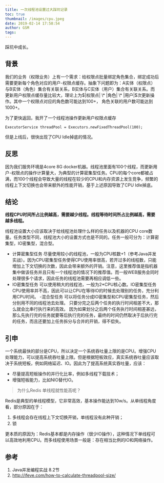 ```yaml
---
title: 一次线程池设置过大踩坑记录
toc: true
thumbnail: /images/cpu.jpeg
date: 2019-02-14 17:58:54
author: GSM
tags:
---
```

踩坑中成长。
<!--more-->
## 背景
我们的业务（权限业务）上有一个需求：给权限点批量绑定角色集合，绑定成功后需要更新每个角色对应的用户-权限点缓存。抽象下问题即为：A实体（权限点）与B实体（角色）集合有关联关系，B实体与C实体（用户）集合有关联关系。而更新用户权限点缓存量比较大，理论上为$|权限点| \* |角色| \* |用户|$次更新操作。其中一个权限点对应的角色数可能达到100+， 角色关联的用户数可能达到1000+。

为了更快返回，我开了一个线程池操作更新用户权限点缓存
```
ExecutorService threadPool = Executors.newFixedThreadPool(100);
```
但是上线后，很快出现了CPU Idle掉底的情况。

## 反思
因为我们服务环境是4core 8G docker机器。线程池里面有100个线程，而更新用户-权限点的操作计算量大，为典型的计算密集型任务。CPU的每个core都被占满，而100个线程会导致大量的线程在较少的CPU和内存资源上发生竞争，频繁的线程上下文切换也会带来额外的性能开销，基于上述原因导致了CPU Idle掉底。

## 结论
**线程CPU时间所占比例越高，需要越少线程。线程等待时间所占比例越高，需要越多线程。**

线程池设置大小应该取决于给线程池处理什么样的任务以及机器的CPU core数量。任务类型不同，线程池大小的设置方式也是不同的。任务一般可分为：计算密集型，IO密集型，混合型。
- 计算密集型任务
  尽量使用较小的线程池，一般为CPU核数+1（参考Java并发实战）。因为CPU密集型任务使得CPU使用率很高，若开过多的线程数，只能增加上下文切换的次数，因此会带来额外的开销。注意，这里推荐值是指机器集中做该任务并且只有一个线程池的情况下的推荐值。而一般WEB服务会同时处理很多个请求，因此任务的线程池需要再相应调低一些。
- IO密集型任务
  可以使用稍大的线程池，一般为2*CPU核心数。IO密集型任务CPU使用率并不高，因此可以让CPU在等待IO的时候去处理别的任务，充分利用CPU时间。
-混合型任务 
  可以将任务分成IO密集型和CPU密集型任务，然后分别用不同的线程池去处理。 只要分完之后两个任务的执行时间相差不大，那么就会比串行执行来的高效。 因为如果划分之后两个任务执行时间相差甚远，那么先执行完的任务就要等后执行完的任务，最终的时间仍然取决于后执行完的任务，而且还要加上任务拆分与合并的开销，得不偿失。

## 引申
一个系统最快的部分是CPU，所以决定一个系统吞吐量上限的是CPU。增强CPU处理能力，可以提高系统吞吐量上限。但是根据短板效应，真实系统吞吐量应该取决于系统短板，例如网络延迟、IO。因此为了提高系统真实吞吐量，应该：
- 尽量提高短板操作的并行化比率，例如多线程下载技术；
- 增强短板能力，比如NIO替代IO。

> 为什么Redis 单线程就性能高呢？

Redis是典型的单线程模型，它非常高效，基本操作能达到10w/s。从单线程角度看，部分原因在于：
1. 多线程会存在线程上下文切换开销，单线程没有此种开销；
2. 锁

更本质的原因为：Redis基本都是内存操作（很少IO操作），这种情况下单线程可以高效地利用CPU。而多线程使用场景一般是：存在相当比例的IO和网络操作。

## 参考
1. Java并发编程实战 8.2节
2. http://ifeve.com/how-to-calculate-threadpool-size/